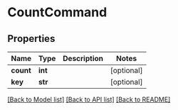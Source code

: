 # CountCommand

## Properties
Name | Type | Description | Notes
------------ | ------------- | ------------- | -------------
**count** | **int** |  | [optional] 
**key** | **str** |  | [optional] 

[[Back to Model list]](../README.md#documentation-for-models) [[Back to API list]](../README.md#documentation-for-api-endpoints) [[Back to README]](../README.md)

